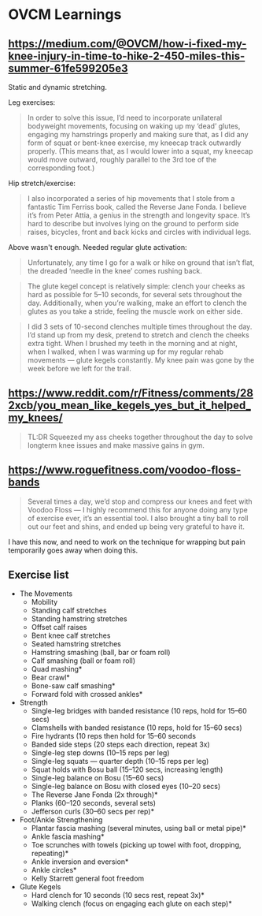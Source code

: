 # OVCM Learnings

## https://medium.com/@OVCM/how-i-fixed-my-knee-injury-in-time-to-hike-2-450-miles-this-summer-61fe599205e3

Static and dynamic stretching.

Leg exercises:

> In order to solve this issue, I’d need to incorporate unilateral bodyweight movements, focusing on waking up my ‘dead’ glutes, engaging my hamstrings properly and making sure that, as I did any form of squat or bent-knee exercise, my kneecap track outwardly properly. (This means that, as I would lower into a squat, my kneecap would move outward, roughly parallel to the 3rd toe of the corresponding foot.)

Hip stretch/exercise:

> I also incorporated a series of hip movements that I stole from a fantastic Tim Ferriss book, called the Reverse Jane Fonda. I believe it’s from Peter Attia, a genius in the strength and longevity space. It’s hard to describe but involves lying on the ground to perform side raises, bicycles, front and back kicks and circles with individual legs.

Above wasn't enough. Needed regular glute activation:

> Unfortunately, any time I go for a walk or hike on ground that isn’t flat, the dreaded ‘needle in the knee’ comes rushing back.

> The glute kegel concept is relatively simple: clench your cheeks as hard as possible for 5–10 seconds, for several sets throughout the day. Additionally, when you’re walking, make an effort to clench the glutes as you take a stride, feeling the muscle work on either side.

> I did 3 sets of 10-second clenches multiple times throughout the day. I’d stand up from my desk, pretend to stretch and clench the cheeks extra tight. When I brushed my teeth in the morning and at night, when I walked, when I was warming up for my regular rehab movements — glute kegels constantly.
> My knee pain was gone by the week before we left for the trail.

## https://www.reddit.com/r/Fitness/comments/282xcb/you_mean_like_kegels_yes_but_it_helped_my_knees/

> TL:DR Squeezed my ass cheeks together throughout the day to solve longterm knee issues and make massive gains in gym.

## https://www.roguefitness.com/voodoo-floss-bands

> Several times a day, we’d stop and compress our knees and feet with Voodoo Floss — I highly recommend this for anyone doing any type of exercise ever, it’s an essential tool. I also brought a tiny ball to roll out our feet and shins, and ended up being very grateful to have it.

I have this now, and need to work on the technique for wrapping but pain temporarily goes away when doing this.

## Exercise list

* The Movements
  * Mobility
  * Standing calf stretches
  * Standing hamstring stretches
  * Offset calf raises
  * Bent knee calf stretches
  * Seated hamstring stretches
  * Hamstring smashing (ball, bar or foam roll)
  * Calf smashing (ball or foam roll)
  * Quad mashing*
  * Bear crawl*
  * Bone-saw calf smashing*
  * Forward fold with crossed ankles*
* Strength
  * Single-leg bridges with banded resistance (10 reps, hold for 15–60 secs)
  * Clamshells with banded resistance (10 reps, hold for 15–60 secs)
  * Fire hydrants (10 reps then hold for 15–60 seconds
  * Banded side steps (20 steps each direction, repeat 3x)
  * Single-leg step downs (10–15 reps per leg)
  * Single-leg squats — quarter depth (10–15 reps per leg)
  * Squat holds with Bosu ball (15–120 secs, increasing length)
  * Single-leg balance on Bosu (15–60 secs)
  * Single-leg balance on Bosu with closed eyes (10–20 secs)
  * The Reverse Jane Fonda (2x through)*
  * Planks (60–120 seconds, several sets)
  * Jefferson curls (30–60 secs per rep)*
* Foot/Ankle Strengthening
  * Plantar fascia mashing (several minutes, using ball or metal pipe)*
  * Ankle fascia mashing*
  * Toe scrunches with towels (picking up towel with foot, dropping, repeating)*
  * Ankle inversion and eversion*
  * Ankle circles*
  * Kelly Starrett general foot freedom
* Glute Kegels
  * Hard clench for 10 seconds (10 secs rest, repeat 3x)*
  * Walking clench (focus on engaging each glute on each step)*
